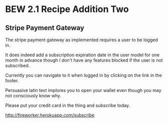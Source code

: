 # BEW 2.1 Recipe Addition Two
## Stripe Payment Gateway
The stripe payment gateway as implemented requires a user to be logged in.

It does indeed add a subscription expiration date in the user model for one month in advance though I don't have any features blocked if the user is not subscribed. 

Currently you can navigate to it when logged in by clicking on the link in the footer.

Persuasive latin text implores you to open your wallet even though you may not consciously know why.

Please put your credit card in the thing and subscribe today.

http://fireworker.herokuapp.com/subscribe